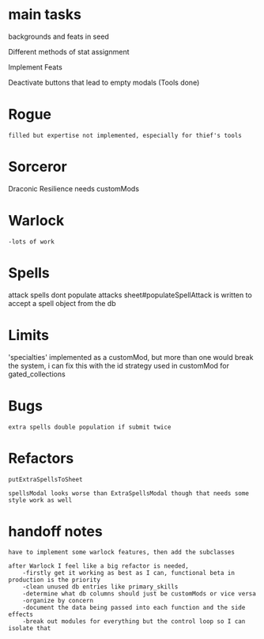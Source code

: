 
# main tasks

backgrounds and feats in seed

Different methods of stat assignment

Implement Feats

Deactivate buttons that lead to empty modals (Tools done)


# Rogue
    filled but expertise not implemented, especially for thief's tools
# Sorceror
  Draconic Resilience needs customMods
# Warlock
    -lots of work

# Spells
   attack spells dont populate attacks
    sheet#populateSpellAttack is written to accept a spell object from the db

# Limits
  'specialties' implemented as a customMod, but more than one would break the system, 
    i can fix this with the id strategy used in customMod for gated_collections

# Bugs

    extra spells double population if submit twice


# Refactors 

    putExtraSpellsToSheet

    spellsModal looks worse than ExtraSpellsModal though that needs some style work as well


# handoff notes

    have to implement some warlock features, then add the subclasses

    after Warlock I feel like a big refactor is needed,
        -firstly get it working as best as I can, functional beta in production is the priority
        -clean unused db entries like primary_skills
        -determine what db columns should just be customMods or vice versa
        -organize by concern
        -document the data being passed into each function and the side effects
        -break out modules for everything but the control loop so I can isolate that